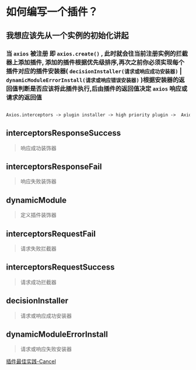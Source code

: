 # 如何编写一个插件？

## 我想应该先从一个实例的初始化讲起

### 当 `axios` 被注册 即 `axios.create()` , 此时就会往当前注册实例的拦截器上添加插件, 添加的插件根据优先级排序,再次之前你必须实现每个插件对应的插件安装器( `decisionInstaller(请求或响应成功安装器)` | `dynamicModuleErrorInstall(请求或响应错误安装器)` )根据安装器的返回值判断是否应该将此插件执行,后由插件的返回值决定 `axios` 响应或请求的返回值

```txt

Axios.interceptors -> plugin installer -> high priority plugin ->  Axios.interceptors result

```

## interceptorsResponseSuccess

> 响应成功装饰器

## interceptorsResponseFail

> 响应失败装饰器

## dynamicModule

> 定义插件装饰器

## interceptorsRequestFail

> 请求失败拦截器

## interceptorsRequestSuccess

> 请求成功拦截器

## decisionInstaller

> 请求或响应成功安装器

## dynamicModuleErrorInstall

> 请求或响应失败安装器

[插件最佳实践-Cancel](../package/proveAxios/cancel/src/index.ts)
